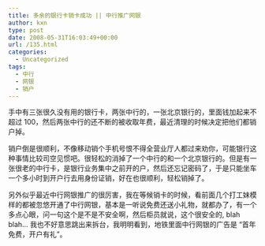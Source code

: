 ```yaml
---
title: 多余的银行卡销卡成功 || 中行推广网银
author: kxn
type: post
date: 2008-05-31T16:03:49+00:00
url: /135.html
categories:
  - Uncategorized
tags:
  - 中行
  - 网银
  - 销户
---
```


手中有三张很久没有用的银行卡，两张中行的，一张北京银行的，里面钱加起来不超过 100，然后两张中行的还不断的被收取年费，最近清理的时候决定把他们都销户掉。

销户倒是很顺利，不像移动销个手机号恨不得全营业厅人都过来劝你，可能银行这种事情比较司空见惯吧。很轻松的消掉了一个中行的和一个北京银行的。但是有一张很老的中行卡，是银行业务集中之前开的户，然后还忘记密码了，于是只能坐车一个多小时到开户行去用身份证销，好在也很顺利，轻松销掉了。

另外似乎最近中行网银推广的很厉害，我在等候销卡的时候，看前面几个打工妹模样的都被忽悠开通了中行网银，基本是一听说免费还送小礼物，就都办了，有一个多点心眼，问一句这个是不是不安全啊，然后柜员就说，这个很安全的, blah blah&#8230; 我也不好意思跳出来拆台，我明明看到，地铁里面中行网银的广告是 “首年免费，开户有礼”。
